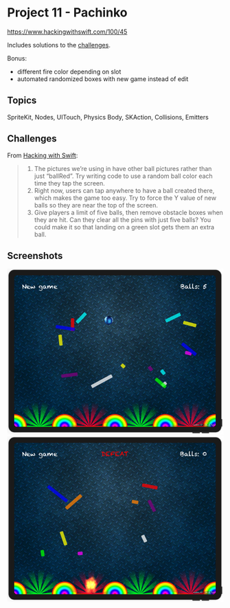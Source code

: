 # Project 11 - Pachinko

https://www.hackingwithswift.com/100/45

Includes solutions to the [challenges](https://www.hackingwithswift.com/read/11/8/wrap-up).

Bonus:
- different fire color depending on slot
- automated randomized boxes with new game instead of edit

## Topics

SpriteKit, Nodes, UITouch, Physics Body, SKAction, Collisions, Emitters

## Challenges

From [Hacking with Swift](https://www.hackingwithswift.com/read/11/8/wrap-up):
>1. The pictures we’re using in have other ball pictures rather than just “ballRed”. Try writing code to use a random ball color each time they tap the screen.
>2. Right now, users can tap anywhere to have a ball created there, which makes the game too easy. Try to force the Y value of new balls so they are near the top of the screen.
>3. Give players a limit of five balls, then remove obstacle boxes when they are hit. Can they clear all the pins with just five balls? You could make it so that landing on a green slot gets them an extra ball.

## Screenshots

![screenshot1](screenshots/screen01.png)
![screenshot1](screenshots/screen02.png)
